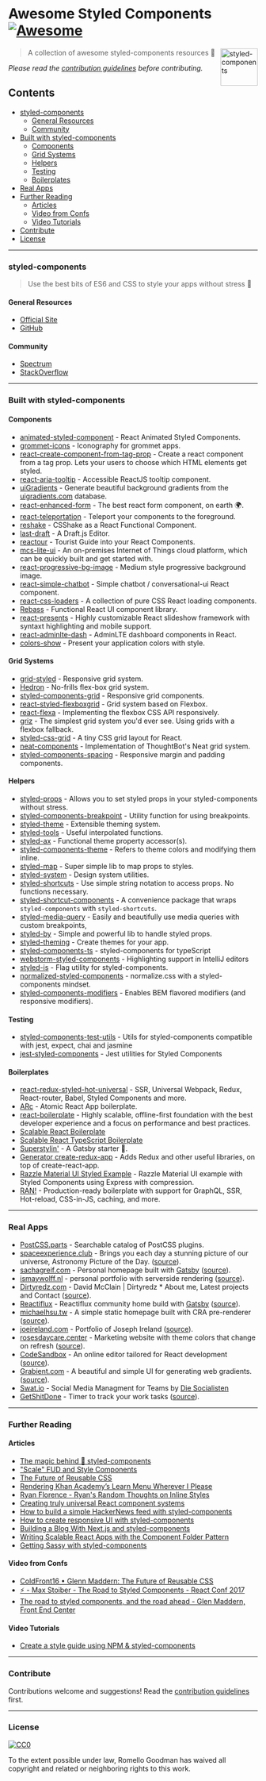 # Awesome Styled Components [![Awesome](https://cdn.rawgit.com/sindresorhus/awesome/d7305f38d29fed78fa85652e3a63e154dd8e8829/media/badge.svg)](https://github.com/sindresorhus/awesome)

[<img alt="styled-components" src="https://raw.githubusercontent.com/styled-components/brand/master/styled-components.png" height="75px" align="right"/>](https://styled-components.com)

> A collection of awesome styled-components resources 💅

*Please read the [contribution guidelines](contributing.md) before contributing.*


## Contents
- [styled-components](#styled-components)
  - [General Resources](#general-resources)
  - [Community](#community)
- [Built with styled-components](#built-with-styled-components)
  - [Components](#components)
  - [Grid Systems](#grid-systems)
  - [Helpers](#helpers)
  - [Testing](#testing)
  - [Boilerplates](#boilerplates)
- [Real Apps](#real-apps)
- [Further Reading](#further-reading)
  - [Articles](#articles)
  - [Video from Confs](#video-from-confs)
  - [Video Tutorials](#video-tutorials)
- [Contribute](#contribute)
- [License](#license)


---
### styled-components
> Use the best bits of ES6 and CSS to style your apps without stress 💅

#### General Resources
* [Official Site](https://www.styled-components.com/)
* [GitHub](https://github.com/styled-components/styled-components)

#### Community
* [Spectrum](https://spectrum.chat/styled-components)
* [StackOverflow](https://stackoverflow.com/questions/tagged/styled-components)


---
### Built with styled-components

#### Components
* [animated-styled-component](https://github.com/alexvcasillas/animated-styled-components) - React Animated Styled Components.
* [grommet-icons](https://github.com/grommet/grommet-icons) - Iconography for grommet apps.
* [react-create-component-from-tag-prop](https://github.com/jameslnewell/react-create-component-from-tag-prop) - Create a react component from a tag prop. Lets your users to choose which HTML elements get styled.
* [react-aria-tooltip](https://github.com/egoens/react-aria-tooltip) - Accessible ReactJS tooltip component.
* [uiGradients](http://jsbros.github.io/uigradients) - Generate beautiful background gradients from the [uigradients.com](http://uigradients.com) database.
* [react-enhanced-form](https://github.com/xeonys/react-enhanced-form) - The best react form component, on earth 🌍.
* [react-teleportation](https://github.com/xeonys/react-teleportation) - Teleport your components to the foreground.
* [reshake](https://github.com/elrumordelaluz/reshake) - CSShake as a React Functional Component.
* [last-draft](https://github.com/vacenz/last-draft) - A Draft.js Editor.
* [reactour](https://github.com/elrumordelaluz/reactour) - Tourist Guide into your React Components.
* [mcs-lite-ui](https://github.com/MCS-Lite/mcs-lite) - An on-premises Internet of Things cloud platform, which can be quickly built and get started with.
* [react-progressive-bg-image](https://github.com/evenchange4/react-progressive-bg-image) - Medium style progressive background image.
* [react-simple-chatbot](https://github.com/LucasBassetti/react-simple-chatbot) - Simple chatbot / conversational-ui React component.
* [react-css-loaders](https://github.com/LucasBassetti/react-css-loaders) - A collection of pure CSS React loading components.
* [Rebass](https://github.com/jxnblk/rebass) - Functional React UI component library.
* [react-presents](https://bvaughn.github.io/react-presents/) - Highly customizable React slideshow framework with syntaxt highlighting and mobile support.
* [react-adminlte-dash](https://github.com/zksailor534/react-adminlte-dash) - AdminLTE dashboard components in React.
* [colors-show](https://github.com/RafalFilipek/colors-show) - Present your application colors with style.

#### Grid Systems
* [grid-styled](https://github.com/jxnblk/grid-styled) - Responsive grid system.
* [Hedron](http://github.com/jsbros/hedron) - No-frills flex-box grid system.
* [styled-components-grid](https://github.com/jameslnewell/styled-components-grid) - Responsive grid components.
* [react-styled-flexboxgrid](https://github.com/LoicMahieu/react-styled-flexboxgrid) - Grid system based on Flexbox.
* [react-flexa](https://github.com/aaronvanston/react-flexa) - Implementing the flexbox CSS API responsively.
* [griz](https://github.com/josephrexme/griz) - The simplest grid system you'd ever see. Using grids with a flexbox fallback.
* [styled-css-grid](https://styled-css-grid.js.org/) - A tiny CSS grid layout for React.
* [neat-components](https://github.com/magicink/neat-components) - Implementation of ThoughtBot's Neat grid system.
* [styled-components-spacing](https://github.com/jameslnewell/styled-components-spacing) - Responsive margin and padding components.

#### Helpers
* [styled-props](https://github.com/RafalFilipek/styled-props) - Allows you to set styled props in your styled-components without stress.
* [styled-components-breakpoint](https://github.com/jameslnewell/styled-components-breakpoint) - Utility function for using breakpoints.
* [styled-theme](https://github.com/diegohaz/styled-theme) - Extensible theming system.
* [styled-tools](https://github.com/diegohaz/styled-tools) - Useful interpolated functions.
* [styled-ax](https://github.com/Lokua/styled-ax) - Functional theme property accessor(s).
* [styled-components-theme](https://github.com/erikras/styled-components-theme) - Refers to theme colors and modifying them inline.
* [styled-map](https://github.com/scf4/styled-map) - Super simple lib to map props to styles.
* [styled-system](https://github.com/jxnblk/styled-system) - Design system utilities.
* [styled-shortcuts](https://github.com/donavon/styled-shortcuts) - Use simple string notation to access props. No functions necessary.
* [styled-shortcut-components](https://github.com/donavon/styled-shortcut-components) - A convenience package that wraps `styled-components` with `styled-shortcuts`.
* [styled-media-query](http://github.com/morajabi/styled-media-query) - Easily and beautifully use media queries with custom breakpoints,
* [styled-by](https://github.com/brunobertolini/styled-by) - Simple and powerful lib to handle styled props.
* [styled-theming](https://github.com/styled-components/styled-theming) - Create themes for your app.
* [styled-components-ts](https://github.com/jacob-ebey/styled-components-ts) - styled-components for typeScript
* [webstorm-styled-components](https://github.com/styled-components/webstorm-styled-components) - Highlighting support in IntelliJ editors
* [styled-is](https://github.com/yldio/styled-is) - Flag utility for styled-components.
* [normalized-styled-components](https://github.com/yldio/normalized-styled-components) - normalize.css with a styled-components mindset.
* [styled-components-modifiers](https://github.com/Decisiv/styled-components-modifiers) - Enables BEM flavored modifiers (and responsive modifiers).

#### Testing
* [styled-components-test-utils](https://github.com/mbasso/styled-components-test-utils) - Utils for styled-components compatible with jest, expect, chai and jasmine
* [jest-styled-components](https://github.com/styled-components/jest-styled-components) - Jest utilities for Styled Components

#### Boilerplates
* [react-redux-styled-hot-universal](https://github.com/krasevych/react-redux-styled-hot-universal) - SSR, Universal Webpack, Redux, React-router, Babel, Styled Components and more.
* [ARc](https://github.com/diegohaz/arc) - Atomic React App boilerplate.
* [react-boilerplate](https://github.com/mxstbr/react-boilerplate) - Highly scalable, offline-first foundation with the best developer experience and a focus on performance and best practices.
* [Scalable React Boilerplate](https://github.com/RyanCCollins/scalable-react-boilerplate)
* [Scalable React TypeScript Boilerplate](https://github.com/RyanCCollins/scalable-react-ts-boilerplate)
* [Superstylin'](https://github.com/bntzio/gatsby-starter-superstylin) - A Gatsby starter 💅.
* [Generator create-redux-app](https://github.com/jonidelv/generator-create-redux-app) - Adds Redux and other useful libraries, on top of create-react-app.
* [Razzle Material UI Styled Example](https://github.com/kireerik/razzle-material-ui-styled-example) - Razzle Material UI example with Styled Components using Express with compression.
* [RAN!](https://github.com/sly777/ran) - Production-ready boilerplate with support for GraphQL, SSR, Hot-reload, CSS-in-JS, caching, and more.

---
### Real Apps
* [PostCSS.parts](http://postcss.parts) - Searchable catalog of PostCSS plugins.
* [spaceexperience.club](https://spaceexperience.club/) - Brings you each day a stunning picture of our universe, Astronomy Picture of the Day. ([source](https://github.com/caspg/space-exp)).
* [sachagreif.com](http://sachagreif.com) - Personal homepage built with [Gatsby](https://github.com/gatsbyjs/gatsby) ([source](https://github.com/SachaG/sg2017)).
* [ismaywolff.nl](https://ismaywolff.nl) - personal portfolio with serverside rendering ([source](https://github.com/ismay/ismaywolff.nl)).
* [Dirtyredz.com](http://dirtyredz.com) - David McClain | Dirtyredz * About me, Latest projects and Contact ([source](https://github.com/dirtyredz/dirtyredz.com)).
* [Reactiflux](https://www.reactiflux.com) - Reactiflux community home build with [Gatsby](https://github.com/gatsbyjs/gatsby) ([source](https://github.com/reactiflux/reactiflux.com)).
* [michaelhsu.tw](http://michaelhsu.tw) - A simple static homepage built with CRA pre-renderer ([source](https://github.com/evenchange4/michaelhsu.tw)).
* [joeireland.com](https://joeireland.com) - Portfolio of Joseph Ireland ([source](https://github.com/IamJoseph/JoesReactWebsite)).
* [rosesdaycare.center](https://rosesdaycare.center) - Marketing website with theme colors that change on refresh ([source](https://github.com/anthony2025/roses-daycare)).
* [CodeSandbox](https://codesandbox.io/s/new) - An online editor tailored for React development ([source](https://github.com/CompuIves/codesandbox-client)).
* [Grabient.com](https://www.grabient.com) - A beautiful and simple UI for generating web gradients. ([source](https://github.com/johnkorzhuk/grabient/)).
* [Swat.io](https://swat.io) - Social Media Managment for Teams by [Die Socialisten](http://die.socialisten.at)
* [GetShitDone](https://nargonath.github.io/getshitdone/) - Timer to track your work tasks ([source](https://github.com/Nargonath/getshitdone)).


---
### Further Reading

#### Articles
* [The magic behind 💅 styled-components](http://mxstbr.blog/2016/11/styled-components-magic-explained/)
* ["Scale" FUD and Style Components](https://medium.com/learnreact/scale-fud-and-style-components-c0ce87ec9772#.kzjba8lcg)
* [The Future of Reusable CSS](https://www.youtube.com/watch?v=XR6eM_5pAb0)
* [Rendering Khan Academy’s Learn Menu Wherever I Please](https://medium.com/@jdan/rendering-khan-academys-learn-menu-wherever-i-please-4b58d4a9432d)
* [Ryan Florence - Ryan's Random Thoughts on Inline Styles](https://www.youtube.com/watch?v=EkPcGS4TzdQ)
* [Creating truly universal React component systems](https://medium.com/styled-components/announcing-primitives-support-for-truly-universal-component-systems-5772c7d14bc7)
* [How to build a simple HackerNews feed with styled-components](https://medium.com/styled-components/how-to-build-a-simple-hackernews-feed-with-styled-components-a8905211e45e)
* [How to create responsive UI with styled-components](https://medium.com/styled-components/how-to-create-responsive-ui-with-styled-components-c6b71a3ce172)
* [Building a Blog With Next.js and styled-components](https://medium.com/styled-components/building-a-blog-with-next-js-359cf1236574)
* [Writing Scalable React Apps with the Component Folder Pattern](https://medium.com/styled-components/component-folder-pattern-ee42df37ec68)
* [Getting Sassy with styled-components](https://medium.com/styled-components/getting-sassy-with-sass-styled-theme-9a375cfb78e8)

#### Video from Confs
* [ColdFront16 • Glenn Maddern: The Future of Reusable CSS](https://www.youtube.com/watch?v=XR6eM_5pAb0)
* [⚡️ - Max Stoiber - The Road to Styled Components - React Conf 2017](https://www.youtube.com/watch?v=jjN2yURa_uM)
* [The road to styled components, and the road ahead - Glen Maddern, Front End Center](https://www.youtube.com/watch?v=PvM2WijDxxI)

#### Video Tutorials
* [Create a style guide using NPM & styled-components](https://www.youtube.com/watch?v=u6gQ48rSw-E)


---
### Contribute

Contributions welcome and suggestions! Read the [contribution guidelines](contributing.md) first.


---
### License

[![CC0](http://mirrors.creativecommons.org/presskit/buttons/88x31/svg/cc-zero.svg)](http://creativecommons.org/publicdomain/zero/1.0)

To the extent possible under law, Romello Goodman has waived all copyright and
related or neighboring rights to this work.
